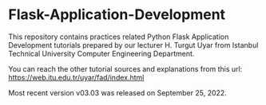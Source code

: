 # Flask-Application-Development
This repository contains practices related Python Flask Application Development tutorials prepared by our lecturer H. Turgut Uyar from Istanbul Technical University Computer Engineering Department.

You can reach the other tutorial sources and explanations from this url: https://web.itu.edu.tr/uyar/fad/index.html

Most recent version v03.03 was released on September 25, 2022.
